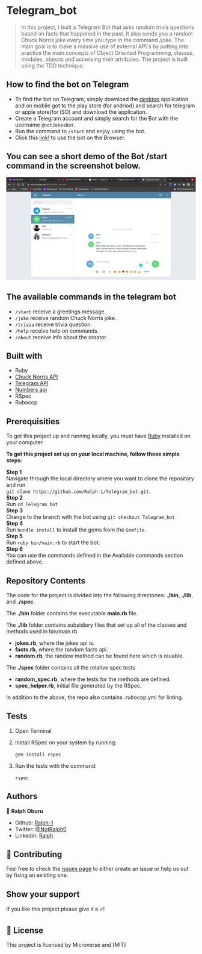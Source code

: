# Telegram_bot

 > In this project, I built a Telegram Bot that asks random trivia questions based on facts that happened in the past. It also sends you a random Chuck Norris joke every time you type in the command /joke. The main goal is to make a massive use of external API`s by putting into practice the main concepts of Object Oriented Programming, classes, modules, objects and accessing their attributes.
The project is built using the TDD technique.

## How to find the bot on Telegram
- To find the bot on Telegram, simply download the [desktop](https://telegram.org/) application and on mobile got to the play store (for andriod) and search for telegram or apple store(for ISO) and download the application.
- Create a Telegram account and simply search for the Bot with the username `@notJokesBot`.
- Run the command to `/start` and enjoy using the bot.
- Click this [link!](https://web.telegram.org/#/im?p=@notJokesBot) to use the bot on the Browser.
## You can see a short demo of the Bot /start command in the screenshot below.

![image](./img.png)

## The available commands in the telegram bot
- `/start` receive a greetings message.
- `/joke`  receive random Chuck Norris joke.
- `/trivia` receive trivia question.
- `/help`  receive help on commands.
- `/about`  receive info about the creator.


## Built with

- Ruby
- [Chuck Norris API](https://matchilling-chuck-norris-jokes-v1.p.rapidapi.com/jokes/random)
- [Telegram API](https://core.telegram.org/api)
- [Numbers api](https://numbersapi.p.rapidapi.com/1492/year?fragment=true&json=true)
- RSpec
- Rubocop

## Prerequisities

To get this project up and running locally, you must have [Ruby](https://www.ruby-lang.org/en/downloads/) installed on your computer.

**To get this project set up on your local machine, follow these simple steps:**

**Step 1**<br>
Navigate through the local directory where you want to clone the repository and run<br>
`git clone https://github.com/Ralph-1/Telegram_bot.git`.<br>
**Step 2**<br>
Run `cd Telegram_bot`<br>
**Step 3**<br>
Change to the branch with the bot using `git checkout Telegram_bot`<br>
**Step 4**<br>
Run `bundle install` to install the gems from the `Gemfile`.<br>
**Step 5**<br>
Run `ruby bin/main.rb` to start the bot.<br>
**Step 6**<br>
You can use the commands defined in the Available commands section defined above.<br>


## Repository Contents

The code for the project is divided into the following directories: **./bin**, **./lib**, and **./spec**.

The **./bin** folder contains the executable **main.rb** file.

The **./lib** folder contains subsidiary files that set up all of the classes and methods used in bin/main.rb

- **jokes.rb**, where the jokes api is.
- **facts.rb**, where the random facts api.
- **random.rb**, the randow method can be found here which is reuable.

The **./spec** folder contains all the relative spec tests

- **random_spec.rb**, where the tests for the methods are defined.
- **spec_helper.rb**, initial file generated by the RSpec.

In addition to the above, the repo also contains .rubocop.yml for linting.

## Tests

1. Open Terminal

2. Install RSpec on your system by running:

   `gem install rspec`

3. Run the tests with the command:

   `rspec`

## Authors

👤 **Ralph Oburu**

- Github: [Ralph-1](https://github.com/Ralph-1)
- Twitter: [@NotRalph0](https://twitter.com/NotRalph0)
- Linkedin: [Ralph](https://www.linkedin.com/in/ralph-oburu-092a561b1/)

## 🤝 Contributing

Feel free to check the [issues page](https://github.com/Ralph-1/Telegram_bot/issues) to either create an issue or help us out by fixing an existing one.

## Show your support

If you like this project please give it a ⭐️!

## 📝 License

This project is licensed by Microverse and [MIT]